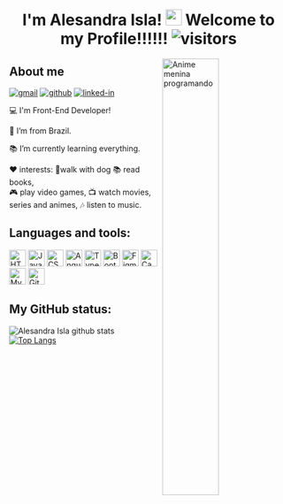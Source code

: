<h1 align="center">
  I'm Alesandra Isla!  
	<img src="https://github.com/TheDudeThatCode/TheDudeThatCode/blob/master/Assets/happy.gif" width="29px">
	Welcome to my Profile!!!!!! 
	<img src="https://visitor-badge.laobi.icu/badge?page_id=alesandra-isla.alesandra-isla" 
	     alt="visitors">
</h1>

<img
	src="https://giffiles.alphacoders.com/121/12113.gif" alt="Anime menina programando"
	width="45%"
	align="right"
/>

## About me
[![gmail](https://img.shields.io/badge/Gmail-D14836?style=for-the-badge&logo=Gmail&logoColor=white)](mailto:alesandramempis@gmail.com)
[![github](https://img.shields.io/badge/GitHub-000000?style=for-the-badge&logo=GitHub&logoColor=white)](https://github.com/alesandraisla)
[![linked-in](https://img.shields.io/badge/Linkedin-0077B5?style=for-the-badge&logo=LinkedIn&logoColor=white)](https://www.linkedin.com/in/alesandramempis)
<br />


:computer: I'm Front-End Developer!

:house_with_garden: I’m from Brazil.

:books: I’m currently learning everything.

❤️ interests:
:feet:walk with dog 
📚 read books,  
🎮 play video games, 
📺 watch movies, series and animes,
🎶 listen to music.

## Languages and tools:

<div>
	<img height="30" alt="HTML" src="https://img.shields.io/badge/HTML5-E34F26?style=for-the-badge&logo=html5&logoColor=white">
 	<img height="30" alt="Javascript" src="https://img.shields.io/badge/JavaScript-323330?style=for-the-badge&logo=javascript&logoColor=F7DF1E">
	<img height="30" alt="CSS3" src="https://img.shields.io/badge/CSS3-1572B6?style=for-the-badge&logo=css3&logoColor=white">
	<img height="30" alt="Angular" src="https://img.shields.io/badge/Angular-DD0031?style=for-the-badge&logo=angular&logoColor=white">
	<img height="30" alt="TypeScript" src="https://img.shields.io/badge/TypeScript-007ACC?style=for-the-badge&logo=typescript&logoColor=white">
 	<img height="30" alt="Bootstrap" src="https://img.shields.io/badge/Bootstrap-563D7C?style=for-the-badge&logo=bootstrap&logoColor=white">
	<img height="30" alt="Figma" src="https://img.shields.io/badge/Figma-F24D1D.svg?style=for-the-badge&logo=figma&logoColor=white">
	<img height="30" alt="Canva" src="https://img.shields.io/badge/Canva-%2300C4CC.svg?&style=for-the-badge&logo=Canva&logoColor=white">
	<img height="30" alt="MySQL" src="https://img.shields.io/badge/MySQL-00000F?style=for-the-badge&logo=mysql&logoColor=white">
	<img height="30" alt="Git" src="https://img.shields.io/badge/Git-F05032?style=for-the-badge&logo=git&logoColor=white">
 </div>


## My GitHub status:

![Alesandra Isla github stats](https://github-readme-stats.vercel.app/api?username=AlesandraIsla&show_icons=true&theme=midnight-purple
)
[![Top Langs](https://github-readme-stats.vercel.app/api/top-langs/?username=alesandraisla&theme=midnight-purple&layout=compact%22%20alt=%22alesandraisla)](https://github.com/anuraghazra/github-readme-stats)






